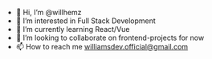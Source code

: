 - 👋 Hi, I’m @willhemz
- 👀 I’m interested in Full Stack Development
- 🌱 I’m currently learning React/Vue
- 💞️ I’m looking to collaborate on frontend-projects for now
- 📫 How to reach me williamsdev.official@gmail.com

<!---
willhemz/willhemz is a ✨ special ✨ repository because its `README.md` (this file) appears on your GitHub profile.
You can click the Preview link to take a look at your changes.
--->
